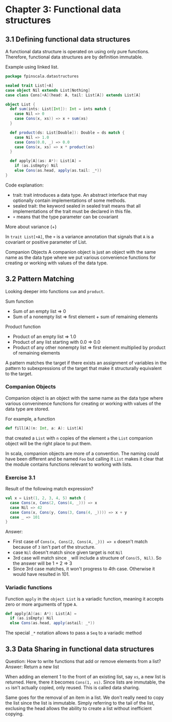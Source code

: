 # Chapter 3: Functional data structures

## 3.1 Defining functional data structures

A functional data structure is operated on using only pure functions. Therefore, functional data structures are by definition immutable.

Example using linked list.

```scala
package fpinscala.datastructures

sealed trait List[+A]
case object Nil extends List[Nothing]
case class Cons[+A](head: A, tail: List[A]) extends List[A]

object List {
  def sum(ints: List[Int]): Int = ints match {
    case Nil => 0
    case Cons(x, xs)) => x + sum(xs)
  }

  def product(ds: List[Double]): Double = ds match {
    case Nil => 1.0
    case Cons(0.0, _) => 0.0
    case Cons(x, xs) => x * product(xs)
  }

  def apply[A](as: A*): List[A] =
    if (as.isEmpty) Nil
    else Cons(as.head, apply(as.tail: _*))
}
```

Code explanation:
 - trait: trait introduces a data type. An abstract interface that may optionally contain implementations of some methods.
 - sealed trait: the keyword sealed in sealed trait means that all implementations of the trait must be declared in this file.
 - `+` means that the type parameter can be covariant

More about variance (+)

In `trait List[+A]`, the `+` is a variance annotation that signals that `A` is a covariant or positive parameter of List.

Companion Objects
A companion object is just an object with the same name as the data type where we put various convenience functions for creating or working with values of the data type.

## 3.2 Pattern Matching

Looking deeper into functions `sum` and `product`.

Sum function
- Sum of an empty list => 0
- Sum of a nonempty list => first element + sum of remaining elements

Product function
- Product of an empty list => 1.0
- Product of any list starting with 0.0 => 0.0
- Product of any other nonempty list => first element multiplied by product of remaining elements

A pattern matches the target if there exists an assignment of variables in the pattern to subexpressions of the target that make it structurally equivalent to the target.

### Companion Objects

Companion object is an object with the same name as the data type where various conveninence functions for creating or working with values of the data type are stored.

For example, a function

```scala
def fill[A](n: Int, a: A): List[A]
```

that created a `List` with `n` copies of the element `a` the `List` companion object will be the right place to put them.

In scala, companion objects are more of a convention. The naming could have been different and be named `Foo` but calling it `List` makes it clear that the module contains functions relevant to working with lists.

### Exercise 3.1

Result of the following match expression?

```scala
val x = List(1, 2, 3, 4, 5) match {
  case Cons(x, Cons(2, Cons(4, _))) => x
  case Nil => 42
  case Cons(x, Cons(y, Cons(3, Cons(4, _)))) => x + y
  case _ => 101
}
```

Answer:
- First case of `Cons(x, Cons(2, Cons(4, _))) => x` doesn't match because of `3` isn't part of the structure.
- case `Nil` doesn't match since given target is not `Nil`
- 3rd case will match since `_` will include a structure of `Cons(5, Nil)`. So the answer will be 1 + 2 => 3
- Since 3rd case matches, it won't progress to 4th case. Otherwise it would have resulted in 101.

### Variadic functions

Function `apply` in the `object List` is a variadic function, meaning it accepts zero or more arguments of type `A`.

```scala
def apply[A](as: A*): List[A] =
  if (as.isEmpty) Nil
  else Cons(as.head, apply(astail: _*))
```

The special `_*` notation allows to pass a `Seq` to a variadic method

## 3.3 Data Sharing in functional data structures

Question: How to write functions that add or remove elements from a list?
Answer: Return a new list

When adding an element 1 to the front of an existing list, say `xs`, a new list is returned. Here, there it becomes `Cons(1, xs)`. Since lists are immutable, the `xs` isn't actually copied, only reused. This is called data sharing.

Same goes for the removal of an item in a list. We don't really need to copy the list since the list is immutable. Simply referring to the tail of the list, exclusing the head allows the ability to create a list without inefficient copying.